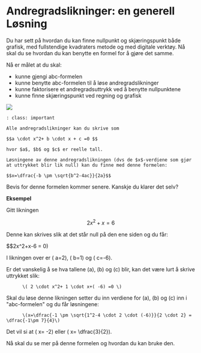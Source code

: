 # Andregradslikninger: en generell Løsning

Du har sett på hvordan du kan finne nullpunkt og skjæringspunkt både grafisk, med fullstendige kvadraters metode og med digitale verktøy. Nå skal du se hvordan du kan benytte en formel for å gjøre det samme.

Nå er målet at du skal: 

* kunne gjengi abc-formelen
* kunne benytte abc-formelen til å løse andregradslikninger
* kunne faktorisere et andregradsuttrykk ved å benytte nullpunktene
* kunne finne skjæringspunkt ved regning og grafisk

![](/bilder/neven-krcmarek-145603-unsplash.jpg)

```{admonition} abc-formelen
: class: important

Alle andregradslikninger kan du skrive som 

$$a \cdot x^2+ b \cdot x + c =0 $$ 

hvor $a$, $b$ og $c$ er reelle tall.

Løsningene av denne andregradslikningen (dvs de $x$-verdiene som gjør at uttrykket blir lik null) kan du finne med denne formelen:

$$x=\dfrac{-b \pm \sqrt{b^2-4ac}}{2a}$$

```

Bevis for denne formelen kommer senere. Kanskje du klarer det selv?

**Eksempel**

Gitt likningen 

$$2x^2 +x =6$$

Denne kan skrives slik at det står null på den ene siden og du får:

$$2x^2+x-6 = 0\)

I likningen over er \( a=2\), \( b=1\) og \( c=-6\). 

Er det vanskelig å se hva tallene \(a\), \(b\) og \(c\) blir, kan det være lurt å skrive uttrykket slik: 

          \( 2 \cdot x^2+ 1 \cdot x+( -6) =0 \)

Skal du løse denne likningen setter du inn verdiene for \(a\), \(b\) og \(c\) inn i "abc-formelen" og du får løsningene:

          \(x=\dfrac{-1 \pm \sqrt{1^2-4 \cdot 2 \cdot (-6)}}{2 \cdot 2} = \dfrac{-1\pm 7}{4}\)

Det vil si at \( x= -2\) eller \( x= \dfrac{3}{2}\). 

Nå skal du se mer på denne formelen og hvordan du kan bruke den.
